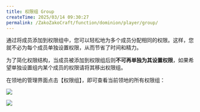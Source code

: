 ```yaml
---
title: 权限组 Group
createTime: 2025/03/14 09:30:27
permalink: /ZakoZakoCraft/function/dominion/player/group/
---
```


通过将成员添加到权限组中，您可以轻松地为多个成员分配相同的权限。这样，您就不必为每个成员单独设置权限，从而节省了时间和精力。

为了简化权限结构，当成员被添加到权限组后则**不可再单独为其设置权限**，如果希望单独设置组内某个成员的权限请将其移出权限组。

在领地的管理界面点击【权限组】，即可查看当前领地的所有权限组：

![](/assets/ZakoZakoCraft/function/dominion/player/group/1.png)

![](/assets/ZakoZakoCraft/function/dominion/player/group/2.png)
